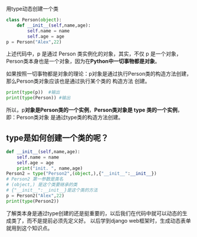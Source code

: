 用type动态创建一个类

```python
class Person(object):
    def __init__(self,name,age):
        self.name = name
        self.age = age 
p = Person("Alex",22)
```

上述代码中，p 是通过 Person 类实例化的对象，其实，不仅 p 是一个对象，Person类本身也是一个对象，因为在**Python中一切事物都是对象**。

如果按照一切事物都是对象的理论：p对象是通过执行Person类的构造方法创建，那么Person类对象应该也是通过执行某个类的 构造方法 创建。

```python
print(type(p))  #输出 
print(type(Person)) #输出 
```

所以，p**对象是Person类的一个实例**，**Person类对象是 type 类的一个实例**，即：Person类对象 是通过type类的构造方法创建。

## type是如何创建一个类的呢？

```python
def __init__(self,name,age):
    self.name = name
    self.age = age
    print("init. ", name,age)
Person2 = type("Person2",(object,),{"__init__":__init__})
# Person2 第一参数是类名
# (object,) 是这个类要继承的类
# {"__init__":__init__}是这个类的方法
p = Person2("Alex",22)
print(type(Person2))
```

了解类本身是通过type创建的还是挺重要的，以后我们在代码中就可以动态的生成类了，而不是提前必须先定义好。 以后学到django web框架时，生成动态表单就用到这个知识点。